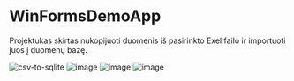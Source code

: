 # WinFormsDemoApp
Projektukas skirtas nukopijuoti duomenis iš pasirinkto Exel failo ir importuoti juos į duomenų bazę.

![csv-to-sqlite](https://user-images.githubusercontent.com/106965568/216674079-4c840473-0c0f-4d5c-a134-2fe81f328f82.gif)
![image](https://user-images.githubusercontent.com/106965568/216671483-3333629f-34e0-490d-bee0-f85bddc5634c.png)
![image](https://user-images.githubusercontent.com/106965568/215549142-5e604c31-622d-40e8-84b5-a1ddfd630bc8.png)
![image](https://user-images.githubusercontent.com/106965568/215549254-4fc04bcd-6d36-4e86-98f4-a4e69f038b69.png)
